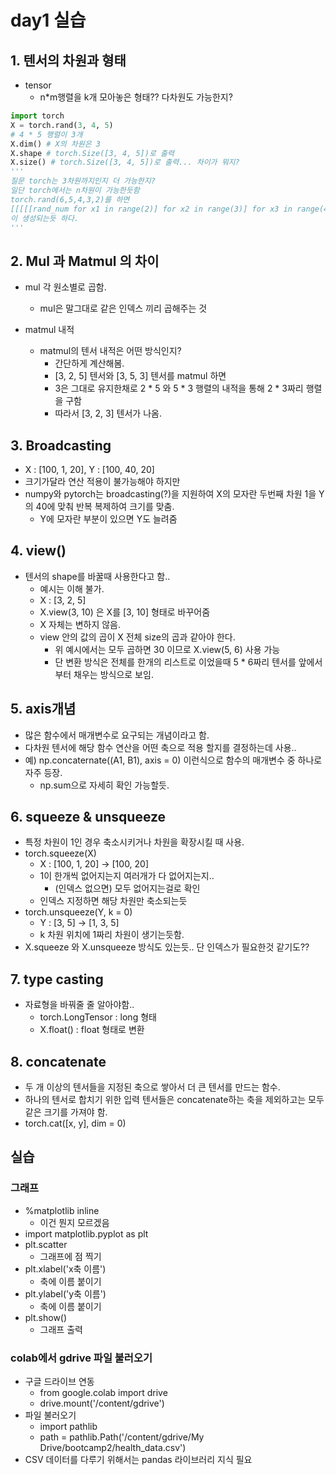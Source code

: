 # day1 실습

## 1. 텐서의 차원과 형태
- tensor
  - n*m행렬을 k개 모아놓은 형태?? 다차원도 가능한지?

```python
import torch
X = torch.rand(3, 4, 5)
# 4 * 5 행렬이 3개
X.dim() # X의 차원은 3
X.shape # torch.Size([3, 4, 5])로 출력
X.size() # torch.Size([3, 4, 5])로 출력... 차이가 뭐지?
'''
질문 torch는 3차원까지인지 더 가능한지?
일단 torch에서는 n차원이 가능한듯함
torch.rand(6,5,4,3,2)를 하면
[[[[[rand_num for x1 in range(2)] for x2 in range(3)] for x3 in range(4)] for x4 in range(5)] for x5 in range(6)]
이 생성되는듯 하다.
'''
```
## 2. Mul 과 Matmul 의 차이
- mul 각 원소별로 곱함.
  - mul은 말그대로 같은 인덱스 끼리 곱해주는 것

- matmul 내적
  - matmul의 텐서 내적은 어떤 방식인지?
    - 간단하게 계산해봄.
    - [3, 2, 5] 텐서와 [3, 5, 3] 텐서를 matmul 하면
    - 3은 그대로 유지한채로 2 * 5 와 5 * 3 행렬의 내적을 통해 2 * 3짜리 행렬을 구함
    - 따라서 [3, 2, 3] 텐서가 나옴.

## 3. Broadcasting
- X : [100, 1, 20], Y : [100, 40, 20]
- 크기가달라 연산 적용이 불가능해야 하지만
- numpy와 pytorch는 broadcasting(?)을 지원하여 X의 모자란 두번째 차원 1을 Y의 40에 맞춰 반복 복제하여 크기를 맞춤.
  - Y에 모자란 부분이 있으면 Y도 늘려줌

## 4. view()
- 텐서의 shape를 바꿀때 사용한다고 함..
  - 예시는 이해 불가.
  - X : [3, 2, 5]
  - X.view(3, 10) 은 X를 [3, 10] 형태로 바꾸어줌
  - X 자체는 변하지 않음.
  - view 안의 값의 곱이 X 전체 size의 곱과 같아야 한다.
    - 위 예시에서는 모두 곱하면 30 이므로 X.view(5, 6) 사용 가능
    - 단 변환 방식은 전체를 한개의 리스트로 이었을때 5 * 6짜리 텐서를 앞에서 부터 채우는 방식으로 보임.

## 5. axis개념
- 많은 함수에서 매개변수로 요구되는 개념이라고 함.
- 다차원 텐서에 해당 함수 연산을 어떤 축으로 적용 할지를 결정하는데 사용..
- 예) np.concaternate((A1, B1), axis = 0) 이런식으로 함수의 매개변수 중 하나로 자주 등장.
  - np.sum으로 자세히 확인 가능할듯.

## 6. squeeze & unsqueeze
- 특정 차원이 1인 경우 축소시키거나 차원을 확장시킬 때 사용.
- torch.squeeze(X)
  - X : [100, 1, 20] -> [100, 20]
  - 1이 한개씩 없어지는지 여러개가 다 없어지는지..
    - (인덱스 없으면) 모두 없어지는걸로 확인
  - 인덱스 지정하면 해당 차원만 축소되는듯
- torch.unsqueeze(Y, k = 0)
  - Y : [3, 5] -> [1, 3, 5]
  - k 차원 위치에 1짜리 차원이 생기는듯함.
- X.squeeze 와 X.unsqueeze 방식도 있는듯.. 단 인덱스가 필요한것 같기도??

## 7. type casting
- 자료형을 바꿔줄 줄 알아야함..
  - torch.LongTensor : long 형태
  - X.float() : float 형태로 변환

## 8. concatenate
- 두 개 이상의 텐서들을 지정된 축으로 쌓아서 더 큰 텐서를 만드는 함수.
- 하나의 텐서로 합치기 위한 입력 텐서들은 concatenate하는 축을 제외하고는 모두 같은 크기를 가져야 함.
- torch.cat([x, y], dim = 0)

## 실습
### 그래프
- %matplotlib inline
  - 이건 뭔지 모르겠음
- import matplotlib.pyplot as plt
- plt.scatter
  - 그래프에 점 찍기
- plt.xlabel('x축 이름')
  - 축에 이름 붙이기
- plt.ylabel('y축 이름')
  - 축에 이름 붙이기
- plt.show()
  - 그래프 출력

### colab에서 gdrive 파일 불러오기
- 구글 드라이브 연동
  - from google.colab import drive
  - drive.mount('/content/gdrive')
- 파일 불러오기
  - import pathlib
  - path = pathlib.Path('/content/gdrive/My Drive/bootcamp2/health_data.csv')
- CSV 데이터를 다루기 위해서는 pandas 라이브러리 지식 필요